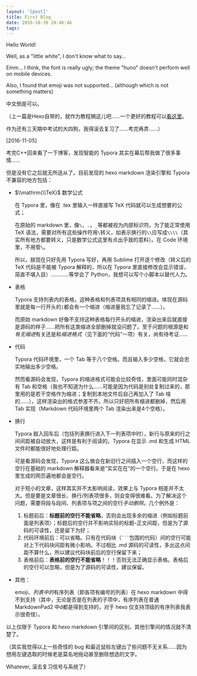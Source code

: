 ```yaml
---
layout: '[post]'
title: First Blog
date: 2016-10-30 20:46:46
tags:
---
```

Hello World! 

Well, as a "little white", I don't know what to say... 

Emm... I think, the font is really ugly; the theme "huno" doesn't perform well on mobile devices. 

Also, I found that emoji was not supported... (although which is not something matters)

中文倒是可以。

（上一篇是Hexo自带的，就作为教程搁这儿吧……一个更好的教程可以[看这里](http://www.tuicool.com/articles/AfQnQjy/)。

作为还有三天期中考试的大四狗，我得滚去复习了……考完再弄……）



[2016-11-05]

考完C++回来看了一下博客，发现智能的 Typora 其实在幕后帮我做了很多事情……

但是没有它之后就无所适从了。目前发现的 hexo markdown 渲染引擎和 Typora 不兼容的地方包括：

- $\\mathrm{\\TeX}$ 数学公式

  在 Typora 里，像在 .tex 里输入一样直接写 TeX 代码就可以生成想要的公式；

  在原始的 markdown 里，像`\`，`.`，`_`等都被视为内部标识符。为了能正常使用 TeX 语法，需要对所有这些操作符用`\`转义，如表示换行的`\\`应写成`\\\\`（其实所有地方都要转义，只是数学公式这里有点出乎我的意料）。在 Code 环境里，不用管`\`。

  所以，朕现在只好先用 Typora 写好，再用 Sublime 打开逐个修改（转义后的 TeX 代码是不能被 Typora 解释的，所以在 Typora 里直接修改会显示错误，简直不堪入目）…………等学会了 Python，我想可以写个小脚本以替代人力。

- 表格

  Typora 支持列表内的表格，这种表格和列表项具有相同的缩进。体现在源码里就是每一行开头的`|`都会有一个缩进（缩进量我忘了记录了……）。

  而原始 markdown 好像不支持这种表格每行开头的缩进，渲染出来后就直接是源码的样子……把所有这类缩进全部删掉就没问题了。至于问题的根源是和*有无缩进*有关还是和*缩进格式*（见下面的“代码”一项）有关，尚有待考证……

- 代码

  Typora 代码环境里，一个 Tab 等于八个空格。而且输入多少空格，它就会忠实地输出多少空格。

  然而看源码会发现，Typora 的缩进格式可能会比较奇怪，里面可能同时混杂有 Tab 和空格（我也不知道为什么……可能是因为代码是别处复制过来的，那里用的是若干空格作为缩进；复制到本地文件后自己再加入了 Tab 啥的……），这样渲染出的格式参差不齐。所以只好把所有缩进都删掉，然后用 Tab 实现（Markdown 代码环境里两个 Tab 渲染出来是4个空格）。

- 换行

  Typora 敲入回车后（包括列表换行进入下一列表项中时），新行与原来的行之间间距被自动放大，这样是有利于阅读的。Typora 在显示 .md 和生成 HTML 文件时都能很好地处理行距。

  可是看源码会发现，Typora 这么做会在新旧行之间插入一个空行，而这样的空行在基础的 markdown 解释器看来是“实实在在”的一个空行。于是在 hexo 里生成的网页遍地都会是空行。

  对于短小的文章，这样其实并不太影响阅读，效果上与 Typora 相差并不太大。但是要是文章很长、换行/列表项很多，则会变得很难看。为了解决这个问题，需要将段与段间、列表项与项之间的空行*手动删除*。几个例外是：

  1. 标题前后：**标题前的空行不能省略**，否则会出现多余的缩进（例如标题前面是列表项）；标题后的空行并不影响实际的标题-正文间距，但是为了源码的可读性，还是留下为好；
  2. 代码环境前后：可以省略。只有在代码块（` ``` `包围的代码）间的空行可能对上下代码块间距有微小影响。不过相比 .md 源码的可读性，多出这点间距不算什么，所以建议代码块前后的空行保留下来；
  3. 表格前后：**表格前的空行不能省略**！！！否则无法正确显示表格。表格后的空行可以忽略，但是为了源码的可读性，建议保留。

- 其他：

  emoji、*列表中的*有序列表（即各项有编号的列表）在 hexo markdown 中得不到支持（其中，无论是否是在列表的子项中，有序列表在普通 MarkdownPad2 中d都是得到支持的，对于 hexo 仅支持顶级的有序列表我表示很奇怪）。

以上仅限于 Typora 和 hexo markdown 引擎间的区别。其他引擎间的情况就不清楚了。

（其实我觉得以上一些奇怪的 bug 和最近鼠标左键出了些问题不无关系……因为想用左键选取的时候老是莫名地拖动甚至删除想选的文字。

Whatever, 滚去复习信号与系统了）